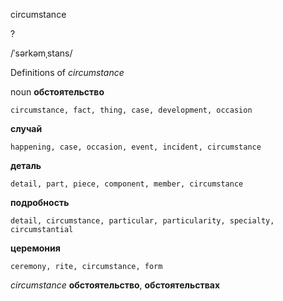circumstance

?

/ˈsərkəmˌstans/

Definitions of _circumstance_

noun
**обстоятельство**

    circumstance, fact, thing, case, development, occasion
**случай**

    happening, case, occasion, event, incident, circumstance
**деталь**

    detail, part, piece, component, member, circumstance
**подробность**

    detail, circumstance, particular, particularity, specialty, circumstantial
**церемония**

    ceremony, rite, circumstance, form

_circumstance_
**обстоятельство**, **обстоятельствах**